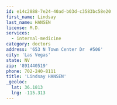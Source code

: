 ```yaml
---
id: e14c2888-7e24-40ad-b03d-c3583bc58e20
first_name: Lindsay
last_name: HANSEN
license: M.D.
services:
  - internal-medicine
category: doctors
address: '653 N Town Center Dr  #506'
city: 'Las Vegas'
state: NV
zip: '891440519'
phone: 702-240-8111
title: 'Lindsay HANSEN'
_geoloc:
  lat: 36.1813
  lng: -115.313
---
```

